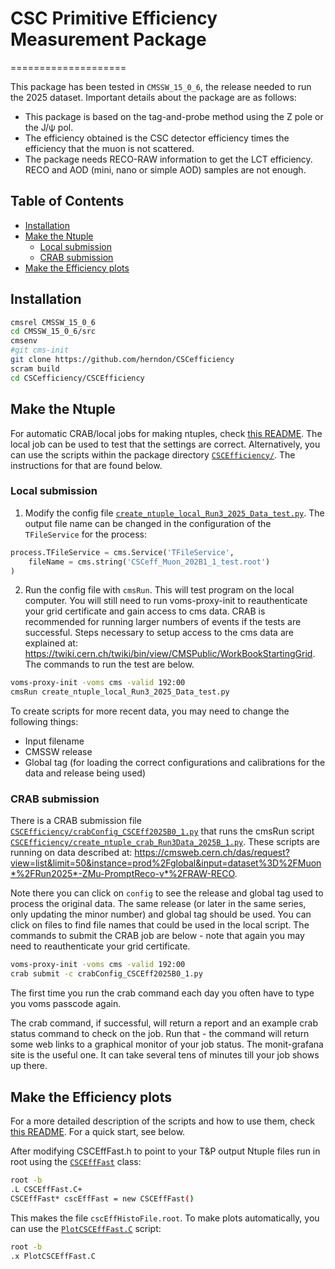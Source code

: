 # CSC Primitive Efficiency Measurement Package

====================

This package has been tested in `CMSSW_15_0_6`, the release needed to run the 2025 dataset. Important details about the package are as follows:

* This package is based on the tag-and-probe method using the Z pole or the J/ψ pol.
* The efficiency obtained is the CSC detector efficiency times the efficiency that the muon is not scattered.
* The package needs RECO-RAW information to get the LCT efficiency. RECO and AOD (mini, nano or simple AOD) samples are not enough.

## Table of Contents

- [Installation](#installation)
- [Make the Ntuple](#make-the-ntuple)
   * [Local submission](#local-submission)
   * [CRAB submission](#crab-submission)
- [Make the Efficiency plots](#make-the-efficiency-plots)

## Installation
```bash
cmsrel CMSSW_15_0_6
cd CMSSW_15_0_6/src
cmsenv
#git cms-init
git clone https://github.com/herndon/CSCefficiency
scram build
cd CSCefficiency/CSCEfficiency
```

## Make the Ntuple

For automatic CRAB/local jobs for making ntuples, check [this README](CSCEfficiency/scripts/README.md). The local job can be used to test that the settings are correct.
Alternatively, you can use the scripts within the package directory [`CSCEfficiency/`](CSCEfficiency). The instructions for that are found below.

### Local submission

1. Modify the config file [`create_ntuple_local_Run3_2025_Data_test.py`](CSCEfficiency/create_ntuple_local_Run3_2025_Data_test.py). 
The output file name can be changed in the configuration of the `TFileService` for the process:

```python
process.TFileService = cms.Service('TFileService',
    fileName = cms.string('CSCeff_Muon_202B1_1_test.root')
) 
```

2. Run the config file with `cmsRun`. This will test program on the local computer. You will still need to run voms-proxy-init to reauthenticate your grid certificate and gain access to cms data. CRAB is recommended for running larger numbers of events if the tests are successful. Steps necessary to setup access to the cms data are explained at: https://twiki.cern.ch/twiki/bin/view/CMSPublic/WorkBookStartingGrid. The commands to run the test are below.

```bash
voms-proxy-init -voms cms -valid 192:00
cmsRun create_ntuple_local_Run3_2025_Data_test.py
```

To create scripts for more recent data, you may need to change the following things:

* Input filename
* CMSSW release
* Global tag (for loading the correct configurations and calibrations for the data and release being used)

### CRAB submission

There is a CRAB submission file [`CSCEfficiency/crabConfig_CSCEff2025B0_1.py`](CSCEfficiency/crabConfig_CSCEff2025B0_1.py) that runs the cmsRun script [`CSCEfficiency/create_ntuple_crab_Run3Data_2025B_1.py`](CSCEfficiency/create_ntuple_crab_Run3Data_2025B_1.py). These scripts are running on data described at: https://cmsweb.cern.ch/das/request?view=list&limit=50&instance=prod%2Fglobal&input=dataset%3D%2FMuon*%2FRun2025*-ZMu-PromptReco-v*%2FRAW-RECO.

Note there you can click on `config` to see the release and global tag used to process the original data. The same release (or later in the same series, only updating the minor number) and global tag should be used. You can click on files to find file names that could be used in the local script. The commands to submit the CRAB job are below - note that again you may need to reauthenticate your grid certificate.

```bash
voms-proxy-init -voms cms -valid 192:00
crab submit -c crabConfig_CSCEff2025B0_1.py
```

The first time you run the crab command each day you often have to type you voms passcode again.

The crab command, if successful, will return a report and an example crab status command to check on the job. Run that - the command will return some web links to a graphical monitor of your job status. The monit-grafana site is the useful one. It can take several tens of minutes till your job shows up there.

## Make the Efficiency plots

For a more detailed description of the scripts and how to use them, check [this README](CSCEfficiency/NtupleScripts/README.md). For a quick start, see below.

After modifying CSCEffFast.h to point to your T&P output Ntuple files run in root using the [`CSCEffFast`](CSCEfficiency/NtupleScripts/CSCEffFast.h) class:

```bash
root -b
.L CSCEffFast.C+
CSCEffFast* cscEffFast = new CSCEffFast()
```

This makes the file `cscEffHistoFile.root`.
To make plots automatically, you can use the [`PlotCSCEffFast.C`](CSCEfficiency/NtupleScripts/PlotCSCEffFast.C) script:

```bash
root -b
.x PlotCSCEffFast.C
```
